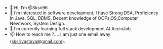 - 👋 Hi, I’m @Sksri96
- 👀 I’m interested in software development, I have Strong DSA, Proficiency in Java, SQL, DBMS. Decent knowledge of OOPs,OS,Computer Newtwork, System Design.
- 🌱 I’m currently learning full stack development At AccioJob.
- 📫 How to reach me ?.... I am just one email away (sksrivastava@gmail.com).

<!---
Sksri96/Sksri96 is a ✨ special ✨ repository because its `README.md` (this file) appears on your GitHub profile.
You can click the Preview link to take a look at your changes.
--->
